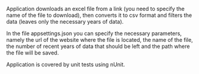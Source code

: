 ﻿Application downloads an excel file from a link (you need to specify the name of the file to download), then converts it to csv format and filters the data (leaves only the necessary years of data).

In the file appsettings.json you can specify the necessary parameters, namely the url of the website where the file is located, the name of the file, the number of recent years of data that should be left and the path where the file will be saved.

Application is covered by unit tests using nUnit.

